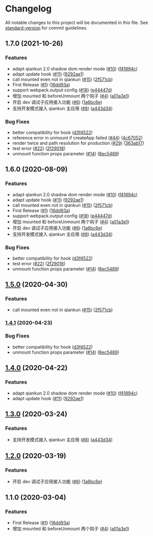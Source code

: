 # Changelog

All notable changes to this project will be documented in this file. See [standard-version](https://github.com/conventional-changelog/standard-version) for commit guidelines.

## 1.7.0 (2021-10-26)


### Features

* adapt qiankun 2.0 shadow dom render mode ([#10](https://github.com/FEMessage/nuxt-micro-frontend/issues/10)) ([f41894c](https://github.com/FEMessage/nuxt-micro-frontend/commit/f41894c34ced3d309a1aad3b63cab3e756f2a288))
* adapt update hook ([#11](https://github.com/FEMessage/nuxt-micro-frontend/issues/11)) ([9292ae1](https://github.com/FEMessage/nuxt-micro-frontend/commit/9292ae1797ea07e5baf6ac465c4a08d334cc9888))
* call mounted even not in qiankun ([#15](https://github.com/FEMessage/nuxt-micro-frontend/issues/15)) ([2f571cb](https://github.com/FEMessage/nuxt-micro-frontend/commit/2f571cbea77cd824f3c031fecbf85789ee20b9bc))
* First Release ([#1](https://github.com/FEMessage/nuxt-micro-frontend/issues/1)) ([16dd93a](https://github.com/FEMessage/nuxt-micro-frontend/commit/16dd93ab25157dd0cb5fb10b5056c5809b24e38c))
* support webpack.output config  ([#18](https://github.com/FEMessage/nuxt-micro-frontend/issues/18)) ([e44447d](https://github.com/FEMessage/nuxt-micro-frontend/commit/e44447d9544ed2badb19b59d6529c5805674f799))
* 增加 mounted 和 beforeUnmount 两个钩子 ([#4](https://github.com/FEMessage/nuxt-micro-frontend/issues/4)) ([a01a3e1](https://github.com/FEMessage/nuxt-micro-frontend/commit/a01a3e142a13e7dc459ff1d45bd5c5138b52ce1c))
* 开启 dev 调试子应用接入功能 ([#6](https://github.com/FEMessage/nuxt-micro-frontend/issues/6)) ([1a6bc6e](https://github.com/FEMessage/nuxt-micro-frontend/commit/1a6bc6eaa7613fd14116dea9429e3e5dc01df871))
* 支持开发模式接入 qiankun 主应用 ([#8](https://github.com/FEMessage/nuxt-micro-frontend/issues/8)) ([a443d34](https://github.com/FEMessage/nuxt-micro-frontend/commit/a443d3440ec9e19f62b8e101638589906a3241ed))


### Bug Fixes

* better compatibility for hook ([d3f4522](https://github.com/FEMessage/nuxt-micro-frontend/commit/d3f4522579e156c735d40987c5f18b49a3ed9e78))
* reference error in unmount if createApp failed ([#44](https://github.com/FEMessage/nuxt-micro-frontend/issues/44)) ([4c67052](https://github.com/FEMessage/nuxt-micro-frontend/commit/4c67052066ca1cd5cb71d0610f12114c7de210b0))
* render twice and path resolution for production ([#29](https://github.com/FEMessage/nuxt-micro-frontend/issues/29)) ([363ab17](https://github.com/FEMessage/nuxt-micro-frontend/commit/363ab179e6fd81f43eeed25b1c591a55fc891a71))
* test error ([#22](https://github.com/FEMessage/nuxt-micro-frontend/issues/22)) ([2f29018](https://github.com/FEMessage/nuxt-micro-frontend/commit/2f2901867e661275711830e0d188a646617b21a7))
* unmount function props parameter ([#14](https://github.com/FEMessage/nuxt-micro-frontend/issues/14)) ([8ec5489](https://github.com/FEMessage/nuxt-micro-frontend/commit/8ec54891e01df347b7a0ce5fe16aebd1020b11ad))

## 1.6.0 (2020-08-09)


### Features

* adapt qiankun 2.0 shadow dom render mode ([#10](https://github.com/FEMessage/nuxt-micro-frontend/issues/10)) ([f41894c](https://github.com/FEMessage/nuxt-micro-frontend/commit/f41894c34ced3d309a1aad3b63cab3e756f2a288))
* adapt update hook ([#11](https://github.com/FEMessage/nuxt-micro-frontend/issues/11)) ([9292ae1](https://github.com/FEMessage/nuxt-micro-frontend/commit/9292ae1797ea07e5baf6ac465c4a08d334cc9888))
* call mounted even not in qiankun ([#15](https://github.com/FEMessage/nuxt-micro-frontend/issues/15)) ([2f571cb](https://github.com/FEMessage/nuxt-micro-frontend/commit/2f571cbea77cd824f3c031fecbf85789ee20b9bc))
* First Release ([#1](https://github.com/FEMessage/nuxt-micro-frontend/issues/1)) ([16dd93a](https://github.com/FEMessage/nuxt-micro-frontend/commit/16dd93ab25157dd0cb5fb10b5056c5809b24e38c))
* support webpack.output config  ([#18](https://github.com/FEMessage/nuxt-micro-frontend/issues/18)) ([e44447d](https://github.com/FEMessage/nuxt-micro-frontend/commit/e44447d9544ed2badb19b59d6529c5805674f799))
* 增加 mounted 和 beforeUnmount 两个钩子 ([#4](https://github.com/FEMessage/nuxt-micro-frontend/issues/4)) ([a01a3e1](https://github.com/FEMessage/nuxt-micro-frontend/commit/a01a3e142a13e7dc459ff1d45bd5c5138b52ce1c))
* 开启 dev 调试子应用接入功能 ([#6](https://github.com/FEMessage/nuxt-micro-frontend/issues/6)) ([1a6bc6e](https://github.com/FEMessage/nuxt-micro-frontend/commit/1a6bc6eaa7613fd14116dea9429e3e5dc01df871))
* 支持开发模式接入 qiankun 主应用 ([#8](https://github.com/FEMessage/nuxt-micro-frontend/issues/8)) ([a443d34](https://github.com/FEMessage/nuxt-micro-frontend/commit/a443d3440ec9e19f62b8e101638589906a3241ed))


### Bug Fixes

* better compatibility for hook ([d3f4522](https://github.com/FEMessage/nuxt-micro-frontend/commit/d3f4522579e156c735d40987c5f18b49a3ed9e78))
* test error ([#22](https://github.com/FEMessage/nuxt-micro-frontend/issues/22)) ([2f29018](https://github.com/FEMessage/nuxt-micro-frontend/commit/2f2901867e661275711830e0d188a646617b21a7))
* unmount function props parameter ([#14](https://github.com/FEMessage/nuxt-micro-frontend/issues/14)) ([8ec5489](https://github.com/FEMessage/nuxt-micro-frontend/commit/8ec54891e01df347b7a0ce5fe16aebd1020b11ad))

## [1.5.0](https://github.com/FEMessage/nuxt-micro-frontend/compare/v1.4.1...v1.5.0) (2020-04-30)


### Features

* call mounted even not in qiankun ([#15](https://github.com/FEMessage/nuxt-micro-frontend/issues/15)) ([2f571cb](https://github.com/FEMessage/nuxt-micro-frontend/commit/2f571cbea77cd824f3c031fecbf85789ee20b9bc))

### [1.4.1](https://github.com/FEMessage/nuxt-micro-frontend/compare/v1.4.0...v1.4.1) (2020-04-23)


### Bug Fixes

* better compatibility for hook ([d3f4522](https://github.com/FEMessage/nuxt-micro-frontend/commit/d3f4522579e156c735d40987c5f18b49a3ed9e78))
* unmount function props parameter ([#14](https://github.com/FEMessage/nuxt-micro-frontend/issues/14)) ([8ec5489](https://github.com/FEMessage/nuxt-micro-frontend/commit/8ec54891e01df347b7a0ce5fe16aebd1020b11ad))

## [1.4.0](https://github.com/FEMessage/nuxt-micro-frontend/compare/v1.3.0...v1.4.0) (2020-04-22)


### Features

* adapt qiankun 2.0 shadow dom render mode ([#10](https://github.com/FEMessage/nuxt-micro-frontend/issues/10)) ([f41894c](https://github.com/FEMessage/nuxt-micro-frontend/commit/f41894c34ced3d309a1aad3b63cab3e756f2a288))
* adapt update hook ([#11](https://github.com/FEMessage/nuxt-micro-frontend/issues/11)) ([9292ae1](https://github.com/FEMessage/nuxt-micro-frontend/commit/9292ae1797ea07e5baf6ac465c4a08d334cc9888))

## [1.3.0](https://github.com/FEMessage/nuxt-micro-frontend/compare/v1.2.0...v1.3.0) (2020-03-24)


### Features

* 支持开发模式接入 qiankun 主应用 ([#8](https://github.com/FEMessage/nuxt-micro-frontend/issues/8)) ([a443d34](https://github.com/FEMessage/nuxt-micro-frontend/commit/a443d3440ec9e19f62b8e101638589906a3241ed))

## [1.2.0](https://github.com/FEMessage/nuxt-micro-frontend/compare/v1.1.0...v1.2.0) (2020-03-19)


### Features

* 开启 dev 调试子应用接入功能 ([#6](https://github.com/FEMessage/nuxt-micro-frontend/issues/6)) ([1a6bc6e](https://github.com/FEMessage/nuxt-micro-frontend/commit/1a6bc6eaa7613fd14116dea9429e3e5dc01df871))

## 1.1.0 (2020-03-04)


### Features

* First Release ([#1](https://github.com/FEMessage/nuxt-micro-frontend/issues/1)) ([16dd93a](https://github.com/FEMessage/nuxt-micro-frontend/commit/16dd93ab25157dd0cb5fb10b5056c5809b24e38c))
* 增加 mounted 和 beforeUnmount 两个钩子 ([#4](https://github.com/FEMessage/nuxt-micro-frontend/issues/4)) ([a01a3e1](https://github.com/FEMessage/nuxt-micro-frontend/commit/a01a3e142a13e7dc459ff1d45bd5c5138b52ce1c))
